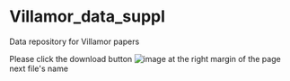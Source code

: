 # Villamor_data_suppl
Data repository for Villamor papers

Please click the download button ![image](https://github.com/PVillamor/Villamor_data_suppl/assets/72117676/5e474d26-32a3-45ab-8d59-eba75118f94c)
at the right margin of the page next file's name 
